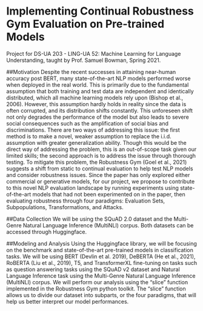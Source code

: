 # Implementing Continual Robustness Gym Evaluation on Pre-trained Models
Project for DS-UA 203 - LING-UA 52: Machine Learning for Language Understanding, taught by Prof. Samuel Bowman, Spring 2021.

##Motivation
Despite the recent successes in attaining near-human accuracy post BERT, many state-of-the-art NLP models performed worse when deployed in the real world. This is primarily due to the fundamental assumption that both training and test data are independent and identically distributed, which all machine learning models rely upon (Bishop et al., 2006). However, this assumption hardly holds in reality since the data is often corrupted, and its distribution shifts constantly. This unforeseen shift not only degrades the performance of the model but also leads to severe social consequences such as the amplification of social bias and discriminations. There are two ways of addressing this issue: the first method is to make a novel, weaker assumption to replace the i.i.d. assumption with greater generalization ability. Though this would be the direct way of addressing the problem, this is an out-of-scope task given our limited skills; the second approach is to address the issue through thorough testing. To mitigate this problem, the Robustness Gym (Goel et al., 2021) suggests a shift from static to continual evaluation to help test NLP models and consider robustness issues. Since the paper has only explored either commercial or generative models, for our project, we propose to contribute to this novel NLP evaluation landscape by running experiments using state-of-the-art models that had not been experimented on in the paper, then evaluating robustness through four paradigms: Evaluation Sets, Subpopulations, Transformations, and Attacks. 

##Data Collection
We will be using the SQuAD 2.0 dataset and the Multi-Genre Natural Language Inference (MultiNLI) corpus. Both datasets can be accessed through Huggingface. 

##Modeling and Analysis
Using the Huggingface library, we will be focusing on the benchmark and state-of-the-art pre-trained models in classification tasks. We will be using BERT (Devlin et al. 2019), DeBERTA (He et al., 2021), RoBERTA (Liu et al., 2019), T5, and TransformerXL fine-tuning on tasks such as question answering tasks using the SQuAD v2 dataset and Natural Language Inference task using the Multi-Genre Natural Language Inference (MultiNLI) corpus. 
We will perform our analysis using the “slice” function implemented in the Robustness Gym python toolkit. The “slice” function allows us to divide our dataset into subparts, or the four paradigms, that will help us better interpret our model performances. 
